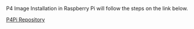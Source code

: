 P4 Image Installation in Raspberry Pi will follow the steps on the link below.

[P4Pi Repository](https://github.com/p4lang/p4pi/wiki/Installing-P4Pi)